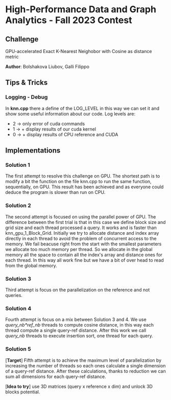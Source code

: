 # High-Performance Data and Graph Analytics - Fall 2023 Contest

## Challenge

GPU-accelerated Exact K-Nearest Neighobor with Cosine as distance metric

__Author__: Bolshakova Liubov, Galli Filippo

## Tips & Tricks

### Logging - Debug

In __knn.cpp__ there a define of the LOG_LEVEL in this way we can set it and show some useful information about our code. Log levels are:

- 2 -> only error of cuda commands
- 1 -> + display results of our cuda kernel
- 0 -> + display results of CPU reference and CUDA

## Implementations

### Solution 1

The first attempt to resolve this challenge on GPU. The shortest path is to modify a bit the function on the file knn.cpp to run the same function, sequentially, on GPU.
This result has been achieved and as everyone could deduce the program is slower than run on CPU.

### Solution 2

The second attempt is focused on using the parallel power of GPU. The difference between the first trial is that in this case we define block size and grid size and each thread processed a query.
It works and is faster than knn_gpu_1_Block_Grid.
Initially we try to allocate distance and index array directly in each thread to avoid the problem of concurrent access to the memory. We fail beacuse right from the start with the smallest parameters we allocate too much memory per thread.
So we allocate in the global memory all the space to contain all the index's array and distance ones for each thread. In this way all work fine but we have a bit of over head to read from the global memory.

### Solution 3

Third attempt is focus on the parallelization on the reference and not queries.

### Solution 4

Fourth attempt is focus on a mix between Solution 3 and 4. We use _query_nb*ref_nb_ threads to compute cosine distance, in this way each thread compute a single query-ref distance. After this work we call _query_nb_ threads to execute insertion sort, one thread for each query.

### Solution 5

[__Target__] Fifth attempt is to achieve the maximum level of parallelization by increasing the number of threads so each ones calculate a single dimension of a query-ref distance. After these calculations, thanks to reduction we can sum all dimensions for each query-ref distance.

[__Idea to try__] use 3D matrices (query x reference x dim) and unlock 3D blocks potential.
